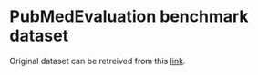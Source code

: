 # PubMedEvaluation benchmark dataset

Original dataset can be retreived from this [link](schutz-2008).

[schutz-2008]: https://github.com/snkim/AutomaticKeyphraseExtraction/blob/master/Schutz2008.tar.gz
